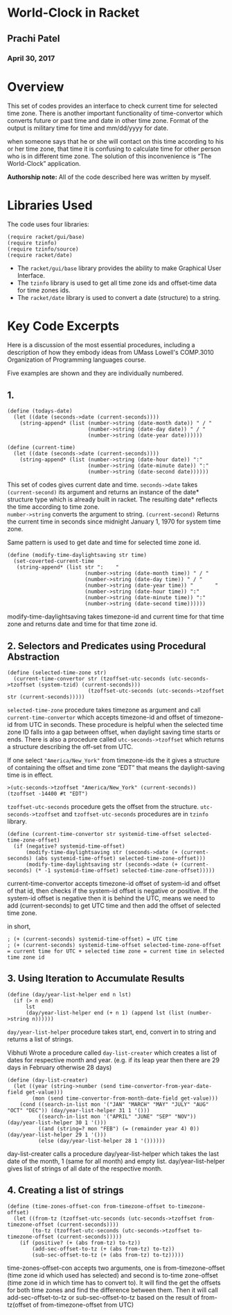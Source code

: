 # World-Clock in Racket

## Prachi Patel
### April 30, 2017

# Overview
This set of codes provides an interface to check current time for selected time zone. 
There is another important functionality of time-convertor which converts future or past time and date in other time zone. 
Format of the output is military time for time and mm/dd/yyyy for date. 

when someone says that he or she will contact on this time according to his or her time zone, 
that time it is confusing to calculate time for other person who is in different time zone. 
The solution of this inconvenience is “The World-Clock” application.


**Authorship note:** All of the code described here was written by myself.

# Libraries Used
The code uses four libraries:

```
(require racket/gui/base)
(require tzinfo)
(require tzinfo/source)
(require racket/date)
```

* The ```racket/gui/base``` library provides the ability to make Graphical User Interface.
* The ```tzinfo``` library is used to get all time zone ids and offset-time data for time zones ids.
* The ```racket/date``` library is used to convert a date (structure) to a string.


# Key Code Excerpts

Here is a discussion of the most essential procedures, including a description of how they embody ideas from 
UMass Lowell's COMP.3010 Organization of Programming languages course.

Five examples are shown and they are individually numbered. 

## 1. 

```
(define (todays-date)
  (let ((date (seconds->date (current-seconds))))
    (string-append* (list (number->string (date-month date)) " / "
                          (number->string (date-day date)) " / "
                          (number->string (date-year date))))))

(define (current-time)
  (let ((date (seconds->date (current-seconds))))
    (string-append* (list (number->string (date-hour date)) ":"
                          (number->string (date-minute date)) ":"
                          (number->string (date-second date))))))
```
This set of codes gives current date and time. 
```seconds->date``` takes ```(current-second)``` its argument and returns an instance of the date* structure type which is already built in racket. 
The resulting date* reflects the time according to time zone.  
```number->string``` converts the argument to string. 
```(current-second)``` Returns the current time in seconds since midnight January 1, 1970 for system time zone. 


Same pattern is used to get date and time for selected time zone id.

```
(define (modify-time-daylightsaving str time)
  (set-coverted-current-time
   (string-append* (list str ":    "
                         (number->string (date-month time)) " / "
                         (number->string (date-day time)) " / "
                         (number->string (date-year time)) "       "
                         (number->string (date-hour time)) ":"
                         (number->string (date-minute time)) ":"
                         (number->string (date-second time))))))
 ```
 modify-time-daylightsaving takes timezone-id and current time for that time zone and returns date and time for that time zone id. 
 
## 2. Selectors and Predicates using Procedural Abstraction
```
(define (selected-time-zone str)
  (current-time-convertor str (tzoffset-utc-seconds (utc-seconds->tzoffset (system-tzid) (current-seconds)))
                          (tzoffset-utc-seconds (utc-seconds->tzoffset str (current-seconds)))))
```
```selected-time-zone``` procedure takes timezone as argument and call ```current-time-convertor``` which accepts timezone-id and offset of timezone-id from UTC in seconds. 
These procedure is helpful when the selected time zone ID falls into a gap between offset, when daylight saving time starts or ends. 
There is also a procedure called ```utc-seconds->tzoffset``` which returns a structure describing the off-set from UTC. 

If one select ```"America/New_York"``` from timezone-ids the it gives a structure of containing the offset and time zone “EDT” that means the daylight-saving time is in effect.

``` 
>(utc-seconds->tzoffset "America/New_York" (current-seconds))
(tzoffset -14400 #t "EDT")
```
```tzoffset-utc-seconds``` procedure gets the offset from the structure. 
```utc-seconds->tzoffset``` and ```tzoffset-utc-seconds``` procedures are in ```tzinfo``` library. 

```
(define (current-time-convertor str systemid-time-offset selected-time-zone-offset)
  (if (negative? systemid-time-offset)
      (modify-time-daylightsaving str (seconds->date (+ (current-seconds) (abs systemid-time-offset) selected-time-zone-offset)))
      (modify-time-daylightsaving str (seconds->date (+ (current-seconds) (* -1 systemid-time-offset) selected-time-zone-offset)))))
```

current-time-convertor accepts timezone-id offset of system-id and offset of that id, then checks if the system-id offset is negative or positive. If the system-id offset is negative then it is behind the UTC, means we need to add (current-seconds) to get UTC time and then add the offset of selected time zone.

in short,
```
; (+ (current-seconds) systemid-time-offset) = UTC time
; (+ (current-seconds) systemid-time-offset selected-time-zone-offset = current time for UTC + selected time zone = current time in selected time zone id
```
## 3. Using Iteration to Accumulate Results
```
(define (day/year-list-helper end n lst)
  (if (> n end)
      lst
      (day/year-list-helper end (+ n 1) (append lst (list (number->string n))))))
```
```day/year-list-helper``` procedure takes start, end, convert in to string and returns a list of strings. 

Vibhuti Wrote a procedure called ```day-list-creater``` 
which creates a list of dates for respective month and year. 
(e.g. if its leap year then there are 29 days in February otherwise 28 days)

```
(define (day-list-creater)
  (let ((year (string->number (send time-convertor-from-year-date-field get-value)))
        (mon (send time-convertor-from-month-date-field get-value)))
    (cond ((search-in-list mon '("JAN" "MARCH" "MAY" "JULY" "AUG" "OCT" "DEC")) (day/year-list-helper 31 1 '()))
          ((search-in-list mon '("APRIL" "JUNE" "SEP" "NOV")) (day/year-list-helper 30 1 '()))
          ((and (string=? mon "FEB") (= (remainder year 4) 0)) (day/year-list-helper 29 1 '()))
          (else (day/year-list-helper 28 1 '())))))
```

day-list-creater calls a procedure day/year-list-helper which takes the last date of the month, 1 (same for all month) and empty list. day/year-list-helper gives list of strings of all date of the respective month. 

## 4. Creating a list of strings
```
(define (time-zones-offset-con from-timezone-offset to-timezone-offset)
  (let ((from-tz (tzoffset-utc-seconds (utc-seconds->tzoffset from-timezone-offset (current-seconds))))
        (to-tz (tzoffset-utc-seconds (utc-seconds->tzoffset to-timezone-offset (current-seconds)))))
    (if (positive? (+ (abs from-tz) to-tz))
        (add-sec-offset-to-tz (+ (abs from-tz) to-tz))
        (sub-sec-offset-to-tz (+ (abs from-tz) to-tz)))))
```
time-zones-offset-con accepts two arguments, one is from-timezone-offset (time zone id which used has selected) and second is to-time zone-offset (time zone id in which time has to convert to). It will find the get the offsets for both time zones and find the difference between them. Then it will call add-sec-offset-to-tz or sub-sec-offset-to-tz based on the result of from-tz(offset of from-timezone-offset from UTC) 
